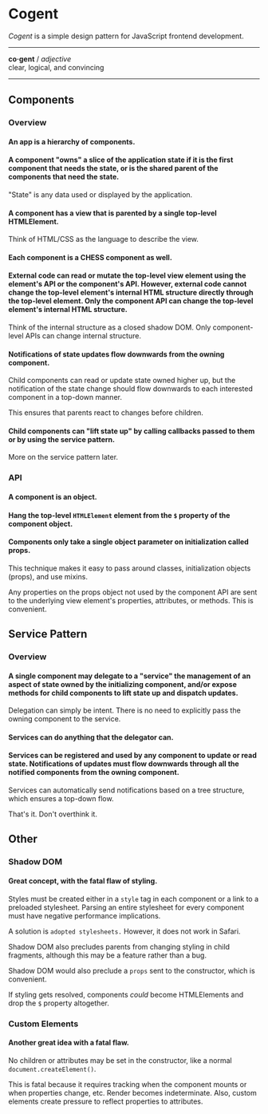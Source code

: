 # Cogent <!-- omit in toc -->

_Cogent_ is a simple design pattern for JavaScript frontend development.

---

**co·gent** / _adjective_<br>
clear, logical, and convincing

---

## Components

### Overview

#### An app is a hierarchy of components.

#### A component "owns" a slice of the application state if it is the first component that needs the state, or is the shared parent of the components that need the state.

"State" is any data used or displayed by the application.

#### A component has a view that is parented by a single top-level HTMLElement.

Think of HTML/CSS as the language to describe the view.

#### Each component is a CHESS component as well.

#### External code can read or mutate the top-level view element using the element's API or the component's API. However, external code cannot change the top-level element's internal HTML structure directly through the top-level element. Only the component API can change the top-level element's internal HTML structure.

Think of the internal structure as a closed shadow DOM. Only component-level APIs can change internal structure.

#### Notifications of state updates flow downwards from the owning component.

Child components can read or update state owned higher up, but the notification of the state change should flow downwards to each interested component in a top-down manner.

This ensures that parents react to changes before children.

#### Child components can "lift state up" by calling callbacks passed to them or by using the service pattern.

More on the service pattern later.

### API

#### A component is an object.

#### Hang the top-level `HTMLElement` element from the `$` property of the component object.

#### Components only take a single object parameter on initialization called props.

This technique makes it easy to pass around classes, initialization objects (props), and use mixins.

Any properties on the props object not used by the component API are sent to the underlying view element's properties, attributes, or methods. This is convenient.

## Service Pattern

### Overview

#### A single component may delegate to a "service" the management of an aspect of state owned by the initializing component, and/or expose methods for child components to lift state up and dispatch updates.

Delegation can simply be intent. There is no need to explicitly pass the owning component to the service.

#### Services can do anything that the delegator can.

#### Services can be registered and used by any component to update or read state. Notifications of updates must flow downwards through all the notified components from the owning component.

Services can automatically send notifications based on a tree structure, which ensures a top-down flow.

That's it. Don't overthink it.

## Other

### Shadow DOM

#### Great concept, with the fatal flaw of styling.

Styles must be created either in a `style` tag in each component or a link to a preloaded stylesheet. Parsing an entire stylesheet for every component must have negative performance implications.

A solution is `adopted stylesheets.` However, it does not work in Safari.

Shadow DOM also precludes parents from changing styling in child fragments, although this may be a feature rather than a bug.

Shadow DOM would also preclude a `props` sent to the constructor, which is convenient.

If styling gets resolved, components _could_ become HTMLElements and drop the `$` property altogether.

### Custom Elements

#### Another great idea with a fatal flaw.

No children or attributes may be set in the constructor, like a normal `document.createElement()`.

This is fatal because it requires tracking when the component mounts or when properties change, etc. Render becomes indeterminate. Also, custom elements create pressure to reflect properties to attributes.
